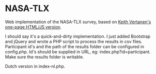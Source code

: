 NASA-TLX
========

Web implementation of the NASA-TLX survey, based on [Keith Vertanen's one-page HTML/JS version](http://www.keithv.com/software/nasatlx/).

I should say it's a quick-and-dirty implementation. I just added Bootstrap and jQuery and wrote a PHP script to process the results in csv files. Participant id's and the path of the results folder can be configured in config.php. Id's should be supplied in URL, eg: index.php?id=participant. Make sure the results folder is writable.

Dutch version in index-nl.php.
